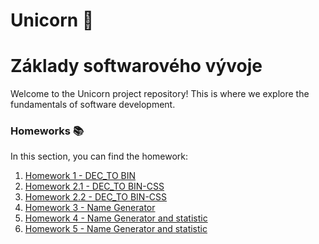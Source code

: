# Unicorn 🦄

# Základy softwarového vývoje

Welcome to the Unicorn project repository! This is where we explore the fundamentals of software development.

### Homeworks 📚

In this section, you can find the homework:

1. [Homework 1 - DEC_TO BIN](01-HO/dec_to_bin.js)
2. [Homework 2.1 - DEC_TO BIN-CSS](02-HO-CSS/)
3. [Homework 2.2 - DEC_TO BIN-CSS](02-HO-TAILWIND/)
4. [Homework 3 - Name Generator](03-HO/)
5. [Homework 4 - Name Generator and statistic](04-HO/)
6. [Homework 5 - Name Generator and statistic](05-HO/)
